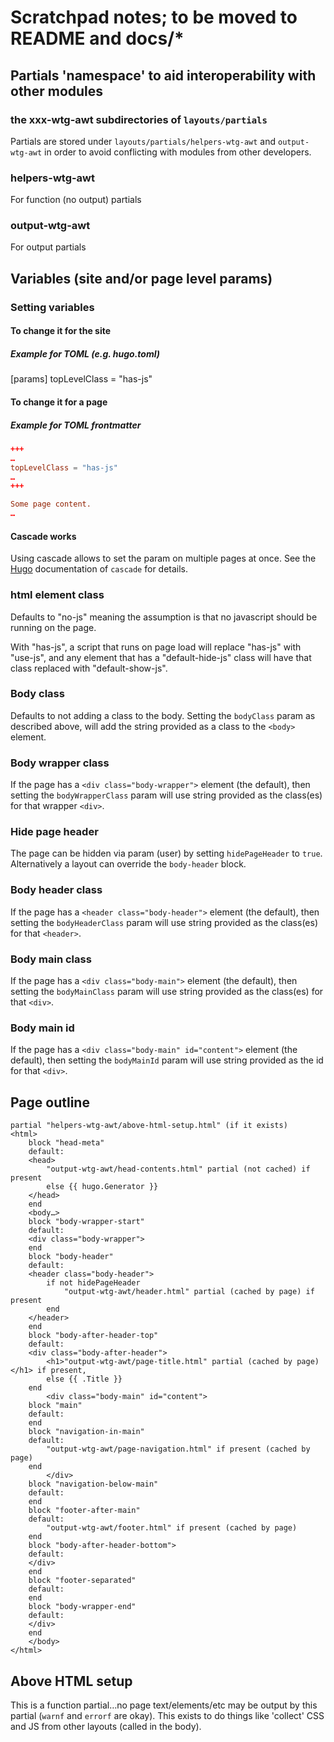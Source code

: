 # Scratchpad notes; to be moved to README and docs/*

## Partials 'namespace' to aid interoperability with other modules

### the xxx-wtg-awt subdirectories of `layouts/partials`

Partials are stored under `layouts/partials/helpers-wtg-awt` and
`output-wtg-awt` in order to avoid conflicting with modules from
other developers.

### helpers-wtg-awt

For function (no output) partials

### output-wtg-awt

For output partials

## Variables (site and/or page level params)

### Setting variables

#### To change it for the site

##### Example for TOML (e.g. hugo.toml)

[params]
topLevelClass = "has-js"

#### To change it for a page

##### Example for TOML frontmatter

``` toml
+++
…
topLevelClass = "has-js"
…
+++

Some page content.
…
```

#### Cascade works

Using cascade allows to set the param on multiple pages at once.
See the [Hugo](https://gohugo.io) documentation of `cascade` for details.

### html element class

Defaults to "no-js" meaning the assumption is that no javascript should be
running on the page.

With "has-js", a script that runs on page load will replace "has-js" with
"use-js", and any element that has a "default-hide-js" class will have that
class replaced with "default-show-js".

### Body class

Defaults to not adding a class to the body. Setting the
`bodyClass` param as described above, will add the
string provided as a class to the `<body>` element.

### Body wrapper class

If the page has a `<div class="body-wrapper">` element (the default), then
setting the `bodyWrapperClass` param will use string provided as the
class(es) for that wrapper `<div>`.

### Hide page header

The page can be hidden via param (user) by setting `hidePageHeader`
to `true`. Alternatively a layout can override the `body-header` block.

### Body header class

If the page has a `<header class="body-header">` element (the default), then
setting the `bodyHeaderClass` param will use string provided as the
class(es) for that `<header>`.

### Body main class

If the page has a `<div class="body-main">` element (the default), then
setting the `bodyMainClass` param will use string provided as the
class(es) for that `<div>`.

### Body main id

If the page has a `<div class="body-main" id="content">` element (the default),
then setting the `bodyMainId` param will use string provided as the
id for that `<div>`.

## Page outline

``` plaintext
partial "helpers-wtg-awt/above-html-setup.html" (if it exists)
<html>
	block "head-meta"
	default:
	<head>
		"output-wtg-awt/head-contents.html" partial (not cached) if present
		else {{ hugo.Generator }}
	</head>
	end
	<body…>
	block "body-wrapper-start"
	default:
	<div class="body-wrapper">
	end
	block "body-header"
	default:
	<header class="body-header">
		if not hidePageHeader
			"output-wtg-awt/header.html" partial (cached by page) if present
		end
	</header>
	end
	block "body-after-header-top"
	default:
	<div class="body-after-header">
		<h1>"output-wtg-awt/page-title.html" partial (cached by page)</h1> if present,
		else {{ .Title }}
	end
		<div class="body-main" id="content">
	block "main"
	default:
	end
	block "navigation-in-main"
	default:
		"output-wtg-awt/page-navigation.html" if present (cached by page)
	end
		</div>
	block "navigation-below-main"
	default:
	end
	block "footer-after-main"
	default:
		"output-wtg-awt/footer.html" if present (cached by page)
	end
	block "body-after-header-bottom">
	default:
	</div>
	end
	block "footer-separated"
	default:
	end
	block "body-wrapper-end"
	default:
	</div>
	end
	</body>
</html>
```

## Above HTML setup

This is a function partial…no page text/elements/etc may be output by this
partial (`warnf` and `errorf` are okay). This exists to do things like
'collect' CSS and JS from other layouts (called in the body).
